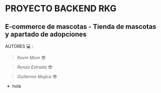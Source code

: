    # PROYECTO BACKEND RKG
## E-commerce de mascotas - Tienda de mascotas y apartado de adopciones
AUTORES 💻 :

>  _Kevin More_ 😎

>  _Renzo Estrada_ 😎
 
>  _Guillermo Mujica_ 😎
- hola
